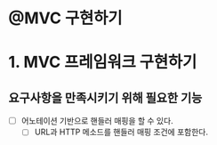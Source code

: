 # @MVC 구현하기

# 1. MVC 프레임워크 구현하기
## 요구사항을 만족시키기 위해 필요한 기능
- [ ] 어노테이션 기반으로 핸들러 매핑을 할 수 있다.
  - [ ] URL과 HTTP 메소드를 핸들러 매핑 조건에 포함한다.

